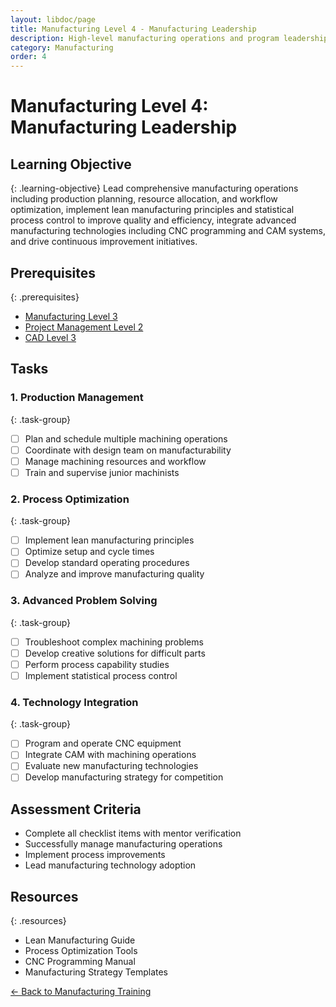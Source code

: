 ```yaml
---
layout: libdoc/page
title: Manufacturing Level 4 - Manufacturing Leadership
description: High-level manufacturing operations and program leadership
category: Manufacturing
order: 4
---
```


# Manufacturing Level 4: Manufacturing Leadership

## Learning Objective
{: .learning-objective}
Lead comprehensive manufacturing operations including production planning, resource allocation, and workflow optimization, implement lean manufacturing principles and statistical process control to improve quality and efficiency, integrate advanced manufacturing technologies including CNC programming and CAM systems, and drive continuous improvement initiatives.

## Prerequisites
{: .prerequisites}
- [Manufacturing Level 3](../manufacturing/level-3)
- [Project Management Level 2](../project-management/level-2)
- [CAD Level 3](../cad/level-3)

## Tasks

### 1. Production Management
{: .task-group}
- [ ] Plan and schedule multiple machining operations
- [ ] Coordinate with design team on manufacturability
- [ ] Manage machining resources and workflow
- [ ] Train and supervise junior machinists

### 2. Process Optimization
{: .task-group}
- [ ] Implement lean manufacturing principles
- [ ] Optimize setup and cycle times
- [ ] Develop standard operating procedures
- [ ] Analyze and improve manufacturing quality

### 3. Advanced Problem Solving
{: .task-group}
- [ ] Troubleshoot complex machining problems
- [ ] Develop creative solutions for difficult parts
- [ ] Perform process capability studies
- [ ] Implement statistical process control

### 4. Technology Integration
{: .task-group}
- [ ] Program and operate CNC equipment
- [ ] Integrate CAM with machining operations
- [ ] Evaluate new manufacturing technologies
- [ ] Develop manufacturing strategy for competition

## Assessment Criteria
- Complete all checklist items with mentor verification
- Successfully manage manufacturing operations
- Implement process improvements
- Lead manufacturing technology adoption

## Resources
{: .resources}
- Lean Manufacturing Guide
- Process Optimization Tools
- CNC Programming Manual
- Manufacturing Strategy Templates

[← Back to Manufacturing Training](../)